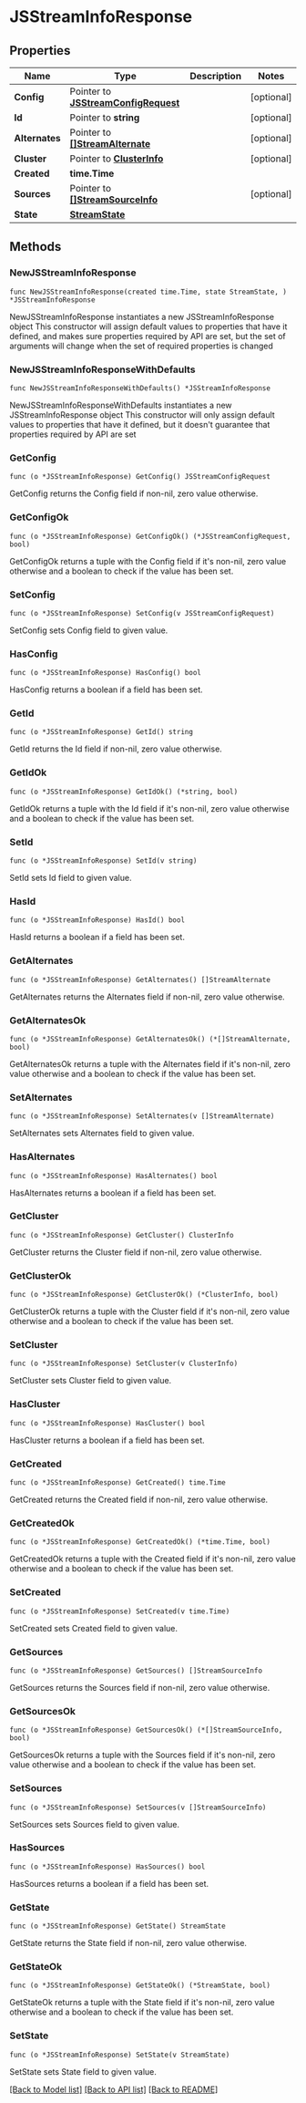 # JSStreamInfoResponse

## Properties

Name | Type | Description | Notes
------------ | ------------- | ------------- | -------------
**Config** | Pointer to [**JSStreamConfigRequest**](JSStreamConfigRequest.md) |  | [optional] 
**Id** | Pointer to **string** |  | [optional] 
**Alternates** | Pointer to [**[]StreamAlternate**](StreamAlternate.md) |  | [optional] 
**Cluster** | Pointer to [**ClusterInfo**](ClusterInfo.md) |  | [optional] 
**Created** | **time.Time** |  | 
**Sources** | Pointer to [**[]StreamSourceInfo**](StreamSourceInfo.md) |  | [optional] 
**State** | [**StreamState**](StreamState.md) |  | 

## Methods

### NewJSStreamInfoResponse

`func NewJSStreamInfoResponse(created time.Time, state StreamState, ) *JSStreamInfoResponse`

NewJSStreamInfoResponse instantiates a new JSStreamInfoResponse object
This constructor will assign default values to properties that have it defined,
and makes sure properties required by API are set, but the set of arguments
will change when the set of required properties is changed

### NewJSStreamInfoResponseWithDefaults

`func NewJSStreamInfoResponseWithDefaults() *JSStreamInfoResponse`

NewJSStreamInfoResponseWithDefaults instantiates a new JSStreamInfoResponse object
This constructor will only assign default values to properties that have it defined,
but it doesn't guarantee that properties required by API are set

### GetConfig

`func (o *JSStreamInfoResponse) GetConfig() JSStreamConfigRequest`

GetConfig returns the Config field if non-nil, zero value otherwise.

### GetConfigOk

`func (o *JSStreamInfoResponse) GetConfigOk() (*JSStreamConfigRequest, bool)`

GetConfigOk returns a tuple with the Config field if it's non-nil, zero value otherwise
and a boolean to check if the value has been set.

### SetConfig

`func (o *JSStreamInfoResponse) SetConfig(v JSStreamConfigRequest)`

SetConfig sets Config field to given value.

### HasConfig

`func (o *JSStreamInfoResponse) HasConfig() bool`

HasConfig returns a boolean if a field has been set.

### GetId

`func (o *JSStreamInfoResponse) GetId() string`

GetId returns the Id field if non-nil, zero value otherwise.

### GetIdOk

`func (o *JSStreamInfoResponse) GetIdOk() (*string, bool)`

GetIdOk returns a tuple with the Id field if it's non-nil, zero value otherwise
and a boolean to check if the value has been set.

### SetId

`func (o *JSStreamInfoResponse) SetId(v string)`

SetId sets Id field to given value.

### HasId

`func (o *JSStreamInfoResponse) HasId() bool`

HasId returns a boolean if a field has been set.

### GetAlternates

`func (o *JSStreamInfoResponse) GetAlternates() []StreamAlternate`

GetAlternates returns the Alternates field if non-nil, zero value otherwise.

### GetAlternatesOk

`func (o *JSStreamInfoResponse) GetAlternatesOk() (*[]StreamAlternate, bool)`

GetAlternatesOk returns a tuple with the Alternates field if it's non-nil, zero value otherwise
and a boolean to check if the value has been set.

### SetAlternates

`func (o *JSStreamInfoResponse) SetAlternates(v []StreamAlternate)`

SetAlternates sets Alternates field to given value.

### HasAlternates

`func (o *JSStreamInfoResponse) HasAlternates() bool`

HasAlternates returns a boolean if a field has been set.

### GetCluster

`func (o *JSStreamInfoResponse) GetCluster() ClusterInfo`

GetCluster returns the Cluster field if non-nil, zero value otherwise.

### GetClusterOk

`func (o *JSStreamInfoResponse) GetClusterOk() (*ClusterInfo, bool)`

GetClusterOk returns a tuple with the Cluster field if it's non-nil, zero value otherwise
and a boolean to check if the value has been set.

### SetCluster

`func (o *JSStreamInfoResponse) SetCluster(v ClusterInfo)`

SetCluster sets Cluster field to given value.

### HasCluster

`func (o *JSStreamInfoResponse) HasCluster() bool`

HasCluster returns a boolean if a field has been set.

### GetCreated

`func (o *JSStreamInfoResponse) GetCreated() time.Time`

GetCreated returns the Created field if non-nil, zero value otherwise.

### GetCreatedOk

`func (o *JSStreamInfoResponse) GetCreatedOk() (*time.Time, bool)`

GetCreatedOk returns a tuple with the Created field if it's non-nil, zero value otherwise
and a boolean to check if the value has been set.

### SetCreated

`func (o *JSStreamInfoResponse) SetCreated(v time.Time)`

SetCreated sets Created field to given value.


### GetSources

`func (o *JSStreamInfoResponse) GetSources() []StreamSourceInfo`

GetSources returns the Sources field if non-nil, zero value otherwise.

### GetSourcesOk

`func (o *JSStreamInfoResponse) GetSourcesOk() (*[]StreamSourceInfo, bool)`

GetSourcesOk returns a tuple with the Sources field if it's non-nil, zero value otherwise
and a boolean to check if the value has been set.

### SetSources

`func (o *JSStreamInfoResponse) SetSources(v []StreamSourceInfo)`

SetSources sets Sources field to given value.

### HasSources

`func (o *JSStreamInfoResponse) HasSources() bool`

HasSources returns a boolean if a field has been set.

### GetState

`func (o *JSStreamInfoResponse) GetState() StreamState`

GetState returns the State field if non-nil, zero value otherwise.

### GetStateOk

`func (o *JSStreamInfoResponse) GetStateOk() (*StreamState, bool)`

GetStateOk returns a tuple with the State field if it's non-nil, zero value otherwise
and a boolean to check if the value has been set.

### SetState

`func (o *JSStreamInfoResponse) SetState(v StreamState)`

SetState sets State field to given value.



[[Back to Model list]](../README.md#documentation-for-models) [[Back to API list]](../README.md#documentation-for-api-endpoints) [[Back to README]](../README.md)


